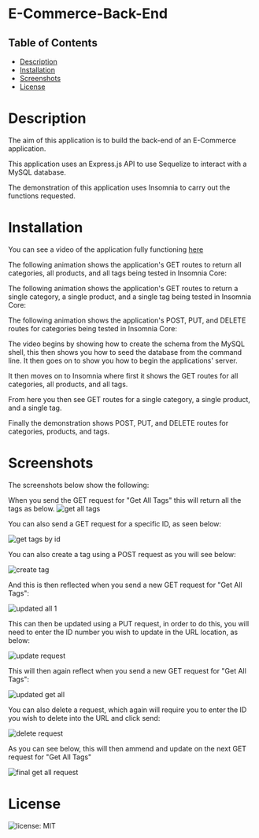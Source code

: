 # E-Commerce-Back-End
## Table of Contents

* [Description](#Description)
* [Installation](#Installation)
* [Screenshots](#Screenshots)
* [License](#License)



# Description
The aim of this application is to build the back-end of an E-Commerce application.

This application uses an Express.js API to use Sequelize to interact with a MySQL database. 

The demonstration of this application uses Insomnia to carry out the functions requested.

# Installation 

You can see a video of the application fully functioning [here](https://drive.google.com/file/d/1VkPmldL6-RtdhoBCuF2eXDsSRer2q6bB/view)

The following animation shows the application's GET routes to return all categories, all products, and all tags being tested in Insomnia Core:

The following animation shows the application's GET routes to return a single category, a single product, and a single tag being tested in Insomnia Core:

The following animation shows the application's POST, PUT, and DELETE routes for categories being tested in Insomnia Core:

The video begins by showing how to create the schema from the MySQL shell, this then shows you how to seed the database from the command line. It then goes on to show you how to begin the applications' server.

It then moves on to Insomnia where first it shows the GET routes for all categories, all products, and all tags.

From here you then see GET routes for a single category, a single product, and a single tag.

Finally the demonstration shows POST, PUT, and DELETE routes for categories, products, and tags.

 
# Screenshots


The screenshots below show the following:

When you send the GET request for "Get All Tags" this will return all the tags as below.
![get all tags](https://raw.githubusercontent.com/oliviaowen1/E-Commerce-Back-End/main/Assets/GET%20ALL%20TAGS.png)


You can also send a GET request for a specific ID, as seen below:

![get tags by id](https://raw.githubusercontent.com/oliviaowen1/E-Commerce-Back-End/main/Assets/GET%20ALL%20TAGS%20BY%20ID.png)


You can also create a tag using a POST request as you will see below:

![create tag](https://raw.githubusercontent.com/oliviaowen1/E-Commerce-Back-End/main/Assets/CREATE%20TAG.png)


And this is then reflected when you send a new GET request for "Get All Tags":

![updated all 1](https://raw.githubusercontent.com/oliviaowen1/E-Commerce-Back-End/main/Assets/UPDTED%20GET%20ALL%20TAGS%201.png)


This can then be updated using a PUT request, in order to do this, you will need to enter the ID number you wish to update in the URL location, as below:


![update request](https://raw.githubusercontent.com/oliviaowen1/E-Commerce-Back-End/main/Assets/UPDATE%20TAG.png)


This will then again reflect when you send a new GET request for "Get All Tags":


![updated get all](https://raw.githubusercontent.com/oliviaowen1/E-Commerce-Back-End/main/Assets/UPDATED%20GET%20ALL%20TAGS%202.png)


You can also delete a request, which again will require you to enter the ID you wish to delete into the URL and click send:


![delete request](https://raw.githubusercontent.com/oliviaowen1/E-Commerce-Back-End/main/Assets/DELETE%20TAG.png)


As you can see below, this will then ammend and update on the next GET request for "Get All Tags"


![final get all request](https://raw.githubusercontent.com/oliviaowen1/E-Commerce-Back-End/main/Assets/UPDATED%20GET%20ALL%20TAGS%203.png)









# License
![license: MIT](https://img.shields.io/badge/License-MIT-blue.svg)